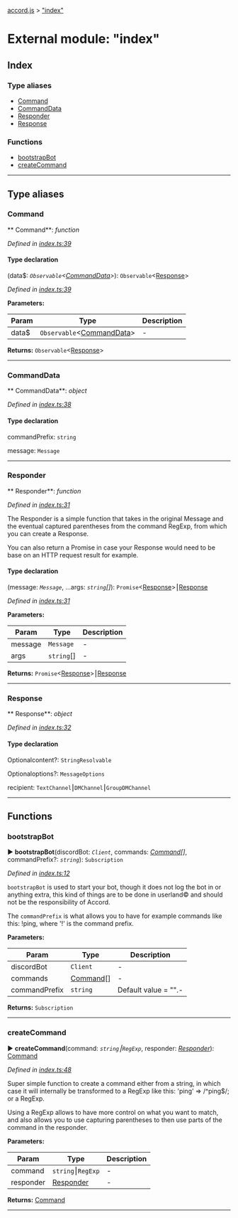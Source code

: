 [accord.js](../README.md) > ["index"](../modules/_index_.md)



# External module: "index"

## Index

### Type aliases

* [Command](_index_.md#command)
* [CommandData](_index_.md#commanddata)
* [Responder](_index_.md#responder)
* [Response](_index_.md#response)


### Functions

* [bootstrapBot](_index_.md#bootstrapbot)
* [createCommand](_index_.md#createcommand)



---
## Type aliases
<a id="command"></a>

###  Command

** Command**:  *function* 

*Defined in [index.ts:39](https://github.com/chadrien/accord/blob/c3ae4c3/accord.js/index.ts#L39)*


#### Type declaration
(data$: *`Observable`<[CommandData](_index_.md#commanddata)>*): `Observable`<[Response](_index_.md#response)>


*Defined in [index.ts:39](https://github.com/chadrien/accord/blob/c3ae4c3/accord.js/index.ts#L39)*



**Parameters:**

| Param  | Type                | Description  |
| ------ | ------------------- | ------------ |
| data$ | `Observable`<[CommandData](_index_.md#commanddata)> | - |





**Returns:** `Observable`<[Response](_index_.md#response)>






___

<a id="commanddata"></a>

###  CommandData

** CommandData**:  *object* 

*Defined in [index.ts:38](https://github.com/chadrien/accord/blob/c3ae4c3/accord.js/index.ts#L38)*


#### Type declaration


commandPrefix: `string`



message: `Message`






___

<a id="responder"></a>

###  Responder

** Responder**:  *function* 

*Defined in [index.ts:31](https://github.com/chadrien/accord/blob/c3ae4c3/accord.js/index.ts#L31)*



The Responder is a simple function that takes in the original Message and the eventual captured parentheses from the command RegExp, from which you can create a Response.

You can also return a Promise in case your Response would need to be base on an HTTP request result for example.

#### Type declaration
(message: *`Message`*, ...args: *`string`[]*): `Promise`<[Response](_index_.md#response)>⎮[Response](_index_.md#response)


*Defined in [index.ts:31](https://github.com/chadrien/accord/blob/c3ae4c3/accord.js/index.ts#L31)*



**Parameters:**

| Param  | Type                | Description  |
| ------ | ------------------- | ------------ |
| message | `Message` | - |
| args | `string`[] | - |





**Returns:** `Promise`<[Response](_index_.md#response)>⎮[Response](_index_.md#response)






___

<a id="response"></a>

###  Response

** Response**:  *object* 

*Defined in [index.ts:32](https://github.com/chadrien/accord/blob/c3ae4c3/accord.js/index.ts#L32)*


#### Type declaration


Optionalcontent?: `StringResolvable`



Optionaloptions?: `MessageOptions`



recipient: `TextChannel`⎮`DMChannel`⎮`GroupDMChannel`






___


## Functions
<a id="bootstrapbot"></a>

###  bootstrapBot

► **bootstrapBot**(discordBot: *`Client`*, commands: *[Command](_index_.md#command)[]*, commandPrefix?: *`string`*): `Subscription`




*Defined in [index.ts:12](https://github.com/chadrien/accord/blob/c3ae4c3/accord.js/index.ts#L12)*



`bootstrapBot` is used to start your bot, though it does not log the bot in or anything extra, this kind of things are to be done in userland© and should not be the responsibility of Accord.

The `commandPrefix` is what allows you to have for example commands like this: !ping, where '!' is the command prefix.


**Parameters:**

| Param  | Type                | Description  |
| ------ | ------------------- | ------------ |
| discordBot | `Client` | - |
| commands | [Command](_index_.md#command)[] | - |
| commandPrefix | `string` | Default value = &quot;&quot;.- |





**Returns:** `Subscription`





___

<a id="createcommand"></a>

###  createCommand

► **createCommand**(command: *`string`⎮`RegExp`*, responder: *[Responder](_index_.md#responder)*): [Command](_index_.md#command)




*Defined in [index.ts:48](https://github.com/chadrien/accord/blob/c3ae4c3/accord.js/index.ts#L48)*



Super simple function to create a command either from a string, in which case it will internally be transformed to a RegExp like this: 'ping' => /^ping$/; or a RegExp.

Using a RegExp allows to have more control on what you want to match, and also allows you to use capturing parentheses to then use parts of the command in the responder.


**Parameters:**

| Param  | Type                | Description  |
| ------ | ------------------- | ------------ |
| command | `string`⎮`RegExp` | - |
| responder | [Responder](_index_.md#responder) | - |





**Returns:** [Command](_index_.md#command)





___


